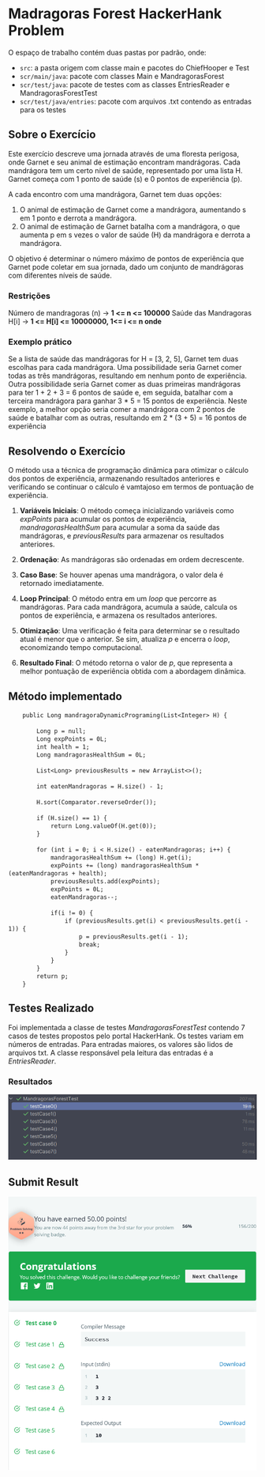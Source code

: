 # Madragoras Forest HackerHank Problem

O espaço de trabalho contém duas pastas por padrão, onde:

- `src`: a pasta origem com classe main e pacotes do ChiefHooper e Test
- `scr/main/java`: pacote com classes Main e MandragorasForest
- `scr/test/java`: pacote de testes com as classes EntriesReader e MandragorasForestTest
- `scr/test/java/entries`: pacote com arquivos .txt contendo as entradas para os testes

## Sobre o Exercício
Este exercício descreve uma jornada através de uma floresta perigosa, onde Garnet e seu animal de estimação 
encontram mandrágoras. Cada mandrágora tem um certo nível de saúde, representado por uma lista H. Garnet 
começa com 1 ponto de saúde (s) e 0 pontos de experiência (p).

A cada encontro com uma mandrágora, Garnet tem duas opções:

1. O animal de estimação de Garnet come a mandrágora, aumentando s em 1 ponto e derrota a mandrágora.
2. O animal de estimação de Garnet batalha com a mandrágora, o que aumenta p em s vezes o valor de saúde (H) da mandrágora e derrota a mandrágora.

O objetivo é determinar o número máximo de pontos de experiência que Garnet pode coletar em sua jornada, 
dado um conjunto de mandrágoras com diferentes níveis de saúde.

### Restrições

Número de mandragoras (n) -> **1 <= n <= 100000**
Saúde das Mandragoras H[i] -> **1 <= H[i] <= 10000000, 1<= i <= n onde**

### Exemplo prático
Se a lista de saúde das mandrágoras for H = [3, 2, 5], Garnet tem duas escolhas para cada mandrágora. 
Uma possibilidade seria Garnet comer todas as três mandrágoras, resultando em nenhum ponto de experiência. 
Outra possibilidade seria Garnet comer as duas primeiras mandrágoras para ter 1 + 2 + 3 = 6 pontos de saúde e, 
em seguida, batalhar com a terceira mandrágora para ganhar 3 * 5 = 15 pontos de experiência. Neste exemplo, 
a melhor opção seria comer a mandrágora com 2 pontos de saúde e batalhar com as outras, resultando 
em 2 * (3 + 5) = 16 pontos de experiência


## Resolvendo o Exercício 

O método usa a técnica de programação dinâmica para otimizar o cálculo dos pontos de experiência, armazenando
resultados anteriores e verificando se continuar o cálculo é vamtajoso em termos de pontuação de experiência.

1. **Variáveis Iniciais**: O método começa inicializando variáveis como *expPoints* para acumular os pontos de experiência, 
*mandragorasHealthSum* para acumular a soma da saúde das mandrágoras, e *previousResults* para armazenar os resultados anteriores.

2. **Ordenação**: As mandrágoras são ordenadas em ordem decrescente.

3. **Caso Base**: Se houver apenas uma mandrágora, o valor dela é retornado imediatamente.

4. **Loop Principal**: O método entra em um *loop* que percorre as mandrágoras. Para cada mandrágora, acumula a saúde, 
calcula os pontos de experiência, e armazena os resultados anteriores.

5. **Otimização**: Uma verificação é feita para determinar se o resultado atual é menor que o anterior. Se sim, atualiza *p* e 
encerra o *loop*, economizando tempo computacional.

6. **Resultado Final**: O método retorna o valor de *p*, que representa a melhor pontuação de experiência obtida com a abordagem dinâmica.

## Método implementado

```
    public Long mandragoraDynamicPrograming(List<Integer> H) {

        Long p = null;
        Long expPoints = 0L;
        int health = 1;
        Long mandragorasHealthSum = 0L;

        List<Long> previousResults = new ArrayList<>();

        int eatenMandragoras = H.size() - 1;

        H.sort(Comparator.reverseOrder());

        if (H.size() == 1) {
            return Long.valueOf(H.get(0));
        }

        for (int i = 0; i < H.size() - eatenMandragoras; i++) {
            mandragorasHealthSum += (long) H.get(i);
            expPoints += (long) mandragorasHealthSum * (eatenMandragoras + health);
            previousResults.add(expPoints);
            expPoints = 0L;
            eatenMandragoras--;

            if(i != 0) {
                if (previousResults.get(i) < previousResults.get(i - 1)) {
                    p = previousResults.get(i - 1);
                    break;
                }
            }
        }
        return p;
    }
```
## Testes Realizado

Foi implementada a classe de testes *MandragorasForestTest* contendo 7 casos de testes propostos
pelo portal HackerHank. Os testes variam em números de entradas. Para entradas maiores, os valores
são lidos de arquivos txt. A classe responsável pela leitura das entradas é a *EntriesReader*.

### Resultados

![Result](src/images/testes.png)

## Submit Result

![Submit Result](src/images/Results.png)